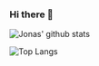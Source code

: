 ### Hi there 👋

![Jonas' github stats](https://github-readme-stats.vercel.app/api?username=wiebecommajonas&count_private=true&show_icons=true&theme=onedark)

![Top Langs](https://github-readme-stats.vercel.app/api/top-langs/?username=wiebecommajonas&layout=compact)
